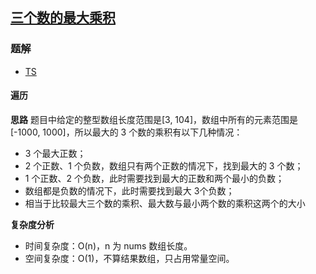 ## [三个数的最大乘积](https://leetcode.cn/problems/maximum-product-of-three-numbers/)

### 题解
+ [TS](../../ts/640/628.ts)

#### 遍历
**思路**
题目中给定的整型数组长度范围是[3, 104]，数组中所有的元素范围是[-1000, 1000]，所以最大的 3 个数的乘积有以下几种情况：
+ 3 个最大正数；
+ 2 个正数、1 个负数，数组只有两个正数的情况下，找到最大的 3 个数；
+ 1 个正数、2 个负数，此时需要找到最大的正数和两个最小的负数；
+ 数组都是负数的情况下，此时需要找到最大 3个负数；
+ 相当于比较最大三个数的乘积、最大数与最小两个数的乘积这两个的大小

**复杂度分析**
+ 时间复杂度：O(n)，n 为 nums 数组长度。
+ 空间复杂度：O(1)，不算结果数组，只占用常量空间。